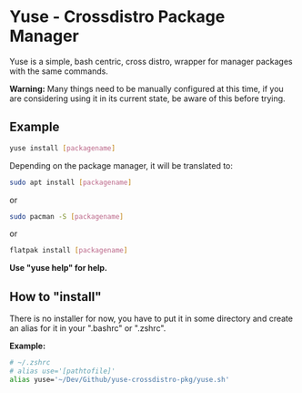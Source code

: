 # Yuse - Crossdistro Package Manager

Yuse is a simple, bash centric, cross distro, wrapper for manager packages with the same commands.

**Warning:** Many things need to be manually configured at this time, if you are considering using it in its current state, be aware of this before trying.

## Example

```bash
yuse install [packagename]
```

Depending on the package manager, it will be translated to:

```bash
sudo apt install [packagename]
```

or

```bash
sudo pacman -S [packagename]
```

or

```bash
flatpak install [packagename]
```

**Use "yuse help" for help.**

## How to "install"

There is no installer for now, you have to put it in some directory and create an alias for it in your ".bashrc" or ".zshrc".

**Example:**
```bash
# ~/.zshrc
# alias use='[pathtofile]'
alias yuse='~/Dev/Github/yuse-crossdistro-pkg/yuse.sh'
```